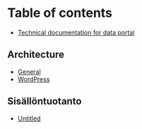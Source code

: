 # Table of contents

* [Technical documentation for data portal](README.md)

## Architecture

* [General](architecture/yleistae.md)
* [WordPress](architecture/wordpress.md)

## Sisällöntuotanto

* [Untitled](sisaelloentuotanto/untitled.md)

